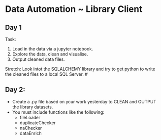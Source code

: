 # Data Automation ~ Library Client

## Day 1
Task:
1. Load in the data via a jupyter notebook.
2. Explore the data, clean and visualise.
3. Output cleaned data files.

Stretch: 
Look intot the SQLALCHEMY library and try to get python to write the cleaned files to a local SQL Server. #

## Day 2:

- Create a .py file based on your work yesterday to CLEAN and OUTPUT the library datasets. 
- You must include functions like the following:
    - fileLoader
    - duplicateChecker
    - naChecker
    - dataEnrich 

